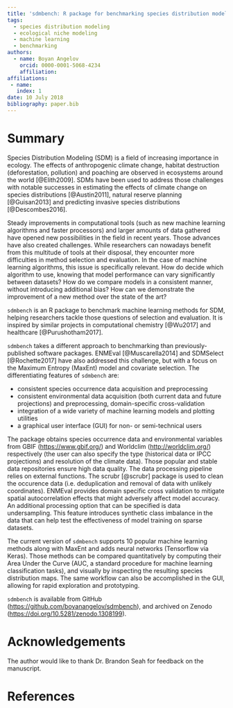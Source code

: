 ```yaml
---
title: 'sdmbench: R package for benchmarking species distribution models'
tags:
  - species distribution modeling
  - ecological niche modeling
  - machine learning
  - benchmarking
authors:
  - name: Boyan Angelov
    orcid: 0000-0001-5068-4234
    affiliation:
affiliations:
 - name:
   index: 1
date: 10 July 2018
bibliography: paper.bib
---
```


# Summary

Species Distribution Modeling (SDM) is a field of increasing importance in ecology. The effects of anthropogenic climate change, habitat destruction (deforestation, pollution) and poaching are observed in ecosystems around the world [@Elith2009]. SDMs have been used to address those challenges with notable successes in estimating the effects of climate change on species distributions [@Austin2011], natural reserve planning [@Guisan2013] and predicting invasive species distributions [@Descombes2016].

Steady improvements in computational tools (such as new machine learning algorithms and faster processors) and larger amounts of data gathered have opened new possibilities in the field in recent years. Those advances have also created challenges. While researchers can nowadays benefit from this multitude of tools at their disposal, they encounter more difficulties in method selection and evaluation. In the case of machine learning algorithms, this issue is specifically relevant. How do decide which algorithm to use, knowing that model performance can vary significantly between datasets? How do we compare models in a consistent manner, without introducing additional bias? How can we demonstrate the improvement of a new method over the state of the art?

`sdmbench` is an R package to benchmark machine learning methods for SDM, helping researchers tackle those questions of selection and evaluation. It is inspired by similar projects in computational chemistry [@Wu2017] and healthcare [@Purushotham2017].

`sdmbench` takes a different approach to benchmarking than previously-published software packages. ENMEval [@Muscarella2014] and SDMSelect [@Rochette2017] have also addressed this challenge, but with a focus on the Maximum Entropy (MaxEnt) model and covariate selection. The differentiating features of `sdmbench` are:

* consistent species occurrence data acquisition and preprocessing
* consistent environmental data acquisition (both current data and future projections) and preprocessing, domain-specific cross-validation
* integration of a wide variety of machine learning models and plotting utilities
* a graphical user interface (GUI) for non- or semi-technical users

The package obtains species occurrence data and environmental variables from GBIF (https://www.gbif.org/) and Worldclim (http://worldclim.org/) respectively (the user can also specify the type (historical data or IPCC projections) and resolution of the climate data). Those popular and stable data repositories ensure high data quality. The data processing pipeline relies on external functions. The scrubr [@scrubr] package is used to clean the occurence data (i.e. deduplication and removal of data with unlikely coordinates). ENMEval provides domain specific cross validation to mitigate spatial autocorrelation effects that might adversely affect model accuracy. An additional processing option that can be specified is data undersampling. This feature introduces synthetic class imbalance in the data that can help test the effectiveness of model training on sparse datasets.

The current version of `sdmbench` supports 10 popular machine learning methods along with MaxEnt and adds neural networks (Tensorflow via Keras). Those methods can be compared quantitatively by computing their Area Under the Curve (AUC, a standard procedure for machine learning classification tasks), and visually by inspecting the resulting species distribution maps. The same workflow can also be accomplished in the GUI, allowing for rapid exploration and prototyping.

`sdmbench` is available from GitHub (https://github.com/boyanangelov/sdmbench), and archived on Zenodo (https://doi.org/10.5281/zenodo.1308199).

# Acknowledgements

The author would like to thank Dr. Brandon Seah for feedback on the manuscript.

# References
